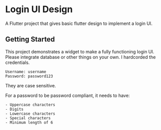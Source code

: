 # Login UI Design

A Flutter project that gives basic flutter design to implement a login UI.

## Getting Started

This project demonstrates a widget to make a fully functioning login UI.\
Please integrate database or other things on your own. I hardcorded the credentials.
```
Username: username
Password: password123
```
They are case sensitive.

For a password to be password compliant, it needs to have:
```
- Uppercase characters
- Digits
- Lowercase characters
- Special characters
- Minimum length of 6
```
